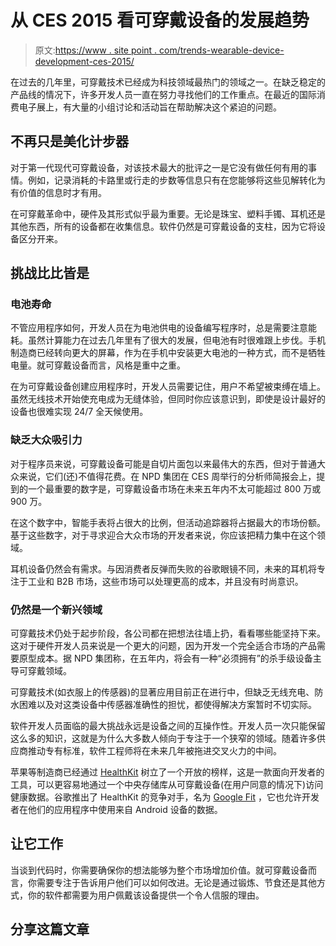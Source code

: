 # 从 CES 2015 看可穿戴设备的发展趋势

> 原文:[https://www . site point . com/trends-wearable-device-development-ces-2015/](https://www.sitepoint.com/trends-wearable-device-development-ces-2015/)

在过去的几年里，可穿戴技术已经成为科技领域最热门的领域之一。在缺乏稳定的产品线的情况下，许多开发人员一直在努力寻找他们的工作重点。在最近的国际消费电子展上，有大量的小组讨论和活动旨在帮助解决这个紧迫的问题。

## 不再只是美化计步器

对于第一代现代可穿戴设备，对该技术最大的批评之一是它没有做任何有用的事情。例如，记录消耗的卡路里或行走的步数等信息只有在您能够将这些见解转化为有价值的信息时才有用。

在可穿戴革命中，硬件及其形式似乎最为重要。无论是珠宝、塑料手镯、耳机还是其他东西，所有的设备都在收集信息。软件仍然是可穿戴设备的支柱，因为它将设备区分开来。

## 挑战比比皆是

### 电池寿命

不管应用程序如何，开发人员在为电池供电的设备编写程序时，总是需要注意能耗。虽然计算能力在过去几年里有了很大的发展，但电池有时很难跟上步伐。手机制造商已经转向更大的屏幕，作为在手机中安装更大电池的一种方式，而不是牺牲电量。就可穿戴设备而言，风格是重中之重。

在为可穿戴设备创建应用程序时，开发人员需要记住，用户不希望被束缚在墙上。虽然无线技术开始使充电成为无缝体验，但同时你应该意识到，即使是设计最好的设备也很难实现 24/7 全天候使用。

### 缺乏大众吸引力

对于程序员来说，可穿戴设备可能是自切片面包以来最伟大的东西，但对于普通大众来说，它们(还)不值得花费。在 NPD 集团在 CES 周举行的分析师简报会上，提到的一个最重要的数字是，可穿戴设备市场在未来五年内不太可能超过 800 万或 900 万。

在这个数字中，智能手表将占很大的比例，但活动追踪器将占据最大的市场份额。基于这些数字，对于寻求迎合大众市场的开发者来说，你应该把精力集中在这个领域。

耳机设备仍然会有需求。与因消费者反弹而失败的谷歌眼镜不同，未来的耳机将专注于工业和 B2B 市场，这些市场可以处理更高的成本，并且没有时尚意识。

### 仍然是一个新兴领域

可穿戴技术仍处于起步阶段，各公司都在把想法往墙上扔，看看哪些能坚持下来。这对于硬件开发人员来说是一个更大的问题，因为开发一个完全适合市场的产品需要原型成本。据 NPD 集团称，在五年内，将会有一种“必须拥有”的杀手级设备主导可穿戴领域。

可穿戴技术(如衣服上的传感器)的显著应用目前正在进行中，但缺乏无线充电、防水困难以及对这类设备中传感器准确性的担忧，都使得解决方案暂时不切实际。

软件开发人员面临的最大挑战永远是设备之间的互操作性。开发人员一次只能保留这么多的知识，这就是为什么大多数人倾向于专注于一个狭窄的领域。随着许多供应商推动专有标准，软件工程师将在未来几年被拖进交叉火力的中间。

苹果等制造商已经通过 [HealthKit](https://www.apple.com/ios/whats-new/health/) 树立了一个开放的榜样，这是一款面向开发者的工具，可以更容易地通过一个中央存储库从可穿戴设备(在用户同意的情况下)访问健康数据。谷歌推出了 HealthKit 的竞争对手，名为 [Google Fit](https://fit.google.com) ，它也允许开发者在他们的应用程序中使用来自 Android 设备的数据。

## 让它工作

当谈到代码时，你需要确保你的想法能够为整个市场增加价值。就可穿戴设备而言，你需要专注于告诉用户他们可以如何改进。无论是通过锻炼、节食还是其他方式，你的软件都需要为用户佩戴该设备提供一个令人信服的理由。

## 分享这篇文章